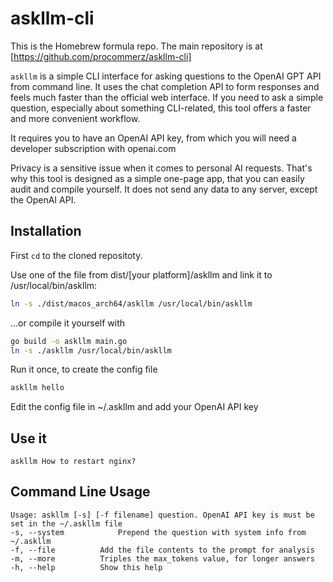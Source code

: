 # askllm-cli

This is the Homebrew formula repo. The main repository is at [https://github.com/procommerz/askllm-cli]

`askllm` is a simple CLI interface for asking questions to the OpenAI GPT API from command line. It uses the chat completion API to form responses and feels much faster than the official web interface.
If you need to ask a simple question, especially about something CLI-related, this tool offers a faster and more convenient workflow.

It requires you to have an OpenAI API key, from which you will need a developer subscription with openai.com

Privacy is a sensitive issue when it comes to personal AI requests. That's why this tool is designed as a simple
one-page app, that you can easily audit and compile yourself. It does not send any data to any server, except the OpenAI API.

## Installation

First `cd` to the cloned repositoty.

Use one of the file from dist/[your platform]/askllm and link it to /usr/local/bin/askllm:

```bash
ln -s ./dist/macos_arch64/askllm /usr/local/bin/askllm
```

...or compile it yourself with

```bash
go build -o askllm main.go
ln -s ./askllm /usr/local/bin/askllm
```

Run it once, to create the config file

```bash
askllm hello
```

Edit the config file in ~/.askllm and add your OpenAI API key

## Use it

```
askllm How to restart nginx?
```

## Command Line Usage

```
Usage: askllm [-s] [-f filename] question. OpenAI API key is must be set in the ~/.askllm file
-s, --system			Prepend the question with system info from ~/.askllm
-f, --file			Add the file contents to the prompt for analysis
-m, --more			Triples the max_tokens value, for longer answers
-h, --help			Show this help
```
